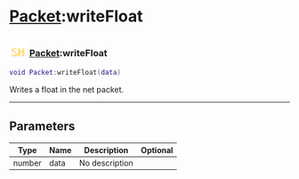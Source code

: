 # [Packet](../packet/README.md):writeFloat

### <img src="../../.gitbook/assets/shared.png" width="32" height="32" /> [Packet](../packet/README.md):writeFloat

```lua
void Packet:writeFloat(data)
```

Writes a float in the net packet.<br>

-----------------
## Parameters

| Type   | Name | Description | Optional |
| ------ | ---- | ----------- | -------: |
| number | data | No description |   |
